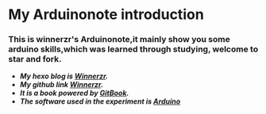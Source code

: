 # My Arduinonote introduction

### This is winnerzr's Arduinonote,it mainly show you some arduino skills,which was learned through studying, welcome to star and fork.

- ***My hexo blog is [Winnerzr](https://zr001.gitee.io/zr001/).***
- ***My github link [Winnerzr](https://github.com/WINNERZR01).***
- ***It is a book powered by [GitBook](https://github.com/GitbookIO/gitbook).***
- ***The software used in the experiment is [Arduino](https://www.arduino.cc/)***


